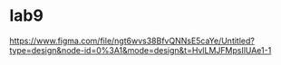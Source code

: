 # lab9
 https://www.figma.com/file/ngt6wvs38BfvQNNsE5caYe/Untitled?type=design&node-id=0%3A1&mode=design&t=HvlLMJFMpsIlUAe1-1
